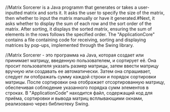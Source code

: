 //Matrix Sorcerer is a Java programm that generates or takes a user-inputted matrix and sorts it. It asks the user to specify the size of the matrix, then whether to input the matrix manually or have it generated.#Next, it asks whether to display the sum of each row and the sort order of the matrix. After sorting, it displays the sorted matrix, ensuring the sum of elements in the rows follows the specified order. The "ApplicationCore" contains a file containing code for receiving, sorting and displaying matrices by pop-ups, implemented through the Swing library.

//Matrix Sorcerer - это программа на Java, которая создает или принимает матрицу, введенную пользователем, и сортирует её. Она просит пользователя указать размер матрицы, затем ввести матрицу вручную или создавать ее автоматически. Затем она спрашивает, следует ли отображать сумму каждой строки и порядок сортировки матрицы. После сортировки она отображает отсортированную матрицу, обеспечивая соблюдение указанного порядка сумм элементов в строках. В "ApplicationCode" находится файл, содержащий код для приёма, сортировки и вывода матриц всплывающими окнами, реализовано через библиотеку Swing.
